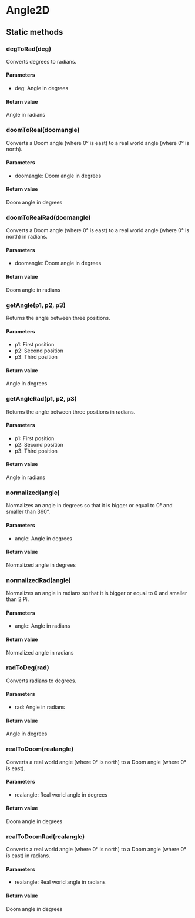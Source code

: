 # Angle2D

## Static methods
### degToRad(deg)
Converts degrees to radians.
#### Parameters
* deg: Angle in degrees
#### Return value
Angle in radians
### doomToReal(doomangle)
Converts a Doom angle (where 0° is east) to a real world angle (where 0° is north).
#### Parameters
* doomangle: Doom angle in degrees
#### Return value
Doom angle in degrees
### doomToRealRad(doomangle)
Converts a Doom angle (where 0° is east) to a real world angle (where 0° is north) in radians.
#### Parameters
* doomangle: Doom angle in degrees
#### Return value
Doom angle in radians
### getAngle(p1, p2, p3)
Returns the angle between three positions.
#### Parameters
* p1: First position
* p2: Second position
* p3: Third position
#### Return value
Angle in degrees
### getAngleRad(p1, p2, p3)
Returns the angle between three positions in radians.
#### Parameters
* p1: First position
* p2: Second position
* p3: Third position
#### Return value
Angle in radians
### normalized(angle)
Normalizes an angle in degrees so that it is bigger or equal to 0° and smaller than 360°.
#### Parameters
* angle: Angle in degrees
#### Return value
Normalized angle in degrees
### normalizedRad(angle)
Normalizes an angle in radians so that it is bigger or equal to 0 and smaller than 2 Pi.
#### Parameters
* angle: Angle in radians
#### Return value
Normalized angle in radians
### radToDeg(rad)
Converts radians to degrees.
#### Parameters
* rad: Angle in radians
#### Return value
Angle in degrees
### realToDoom(realangle)
Converts a real world angle (where 0° is north) to a Doom angle (where 0° is east).
#### Parameters
* realangle: Real world angle in degrees
#### Return value
Doom angle in degrees
### realToDoomRad(realangle)
Converts a real world  angle (where 0° is north) to a Doom angle (where 0° is east) in radians.
#### Parameters
* realangle: Real world angle in radians
#### Return value
Doom angle in degrees

